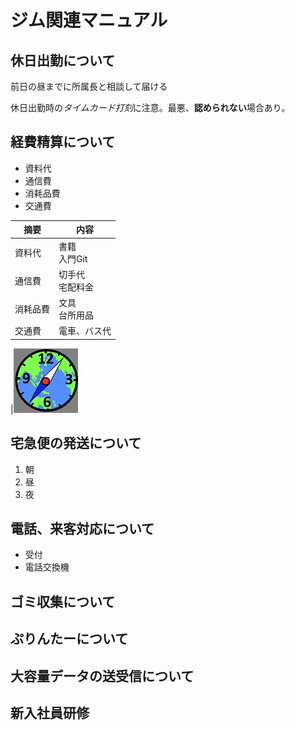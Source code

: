 # ジム関連マニュアル
## 休日出勤について
前日の昼までに所属長と相談して届ける

休日出勤時の*タイムカード打刻*に注意。最悪、**認められない**場合あり。

## 経費精算について
- 資料代
- 通信費
- 消耗品費
- 交通費

|摘要|内容
|--|--
|資料代|書籍<br> 入門Git
|通信費|切手代<br>宅配料金
|消耗品費|文具<br>台所用品
|交通費|電車、バス代|

|![切手](img/tokei.png)

## 宅急便の発送について
1. 朝
1. 昼
1. 夜

## 電話、来客対応について
- 受付
- 電話交換機

## ゴミ収集について
## ぷりんたーについて
## 大容量データの送受信について

## 新入社員研修

